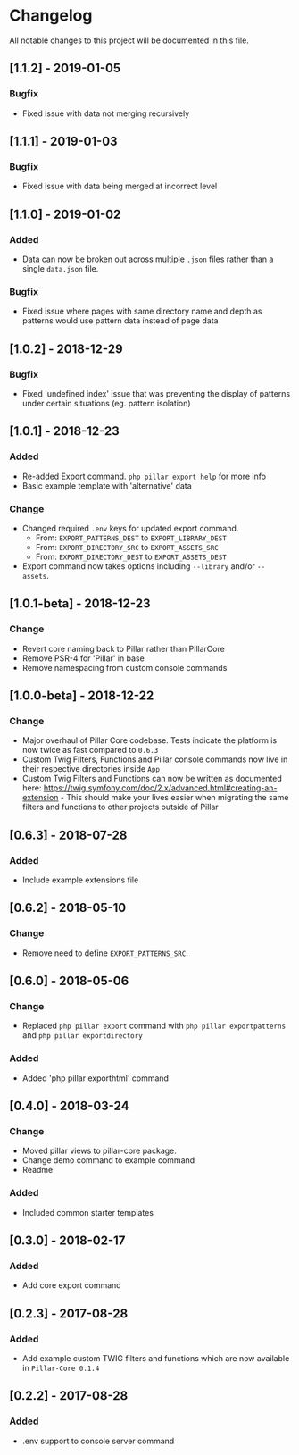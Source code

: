 # Changelog
All notable changes to this project will be documented in this file.

## [1.1.2] - 2019-01-05
### Bugfix
- Fixed issue with data not merging recursively

## [1.1.1] - 2019-01-03
### Bugfix
- Fixed issue with data being merged at incorrect level

## [1.1.0] - 2019-01-02
### Added
- Data can now be broken out across multiple `.json` files rather than a single `data.json` file.
### Bugfix
- Fixed issue where pages with same directory name and depth as patterns would use pattern data instead of page data

## [1.0.2] - 2018-12-29
### Bugfix
- Fixed 'undefined index' issue that was preventing the display of patterns under certain situations (eg. pattern isolation)

## [1.0.1] - 2018-12-23
### Added
- Re-added Export command. `php pillar export help` for more info
- Basic example template with 'alternative' data

### Change
- Changed required `.env` keys for updated export command.
    - From: `EXPORT_PATTERNS_DEST` to `EXPORT_LIBRARY_DEST`
    - From: `EXPORT_DIRECTORY_SRC` to `EXPORT_ASSETS_SRC`
    - From: `EXPORT_DIRECTORY_DEST` to `EXPORT_ASSETS_DEST`
- Export command now takes options including `--library` and/or `--assets`.

## [1.0.1-beta] - 2018-12-23
### Change
- Revert core naming back to Pillar rather than PillarCore
- Remove PSR-4 for 'Pillar' in base
- Remove namespacing from custom console commands

## [1.0.0-beta] - 2018-12-22
### Change
- Major overhaul of Pillar Core codebase. Tests indicate the platform is now twice as fast compared to `0.6.3`
- Custom Twig Filters, Functions and Pillar console commands now live in their respective directories inside `App`
- Custom Twig Filters and Functions can now be written as documented here: https://twig.symfony.com/doc/2.x/advanced.html#creating-an-extension - This should make your lives easier when migrating the same filters and functions to other projects outside of Pillar

## [0.6.3] - 2018-07-28
### Added
- Include example extensions file

## [0.6.2] - 2018-05-10
### Change
- Remove need to define `EXPORT_PATTERNS_SRC`.

## [0.6.0] - 2018-05-06
### Change
- Replaced `php pillar export` command with `php pillar exportpatterns` and `php pillar exportdirectory`
### Added
- Added 'php pillar exporthtml' command

## [0.4.0] - 2018-03-24
### Change
- Moved pillar views to pillar-core package.
- Change demo command to example command
- Readme
### Added
- Included common starter templates

## [0.3.0] - 2018-02-17
### Added
- Add core export command

## [0.2.3] - 2017-08-28
### Added
- Add example custom TWIG filters and functions which are now available in `Pillar-Core 0.1.4`

## [0.2.2] - 2017-08-28
### Added
- .env support to console server command
